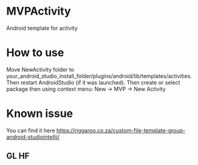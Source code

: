 # MVPActivity

Android template for activity

# How to use

Move NewActivity folder to your_android_studio_install_folder/plugins/android/lib/templates/activities.
Then restart AndroidStudio (if it was launched). Then create or select package then using context menu: New -> MVP -> New Activity

# Known issue

You can find it here https://riggaroo.co.za/custom-file-template-group-android-studiointellij/

## GL HF
